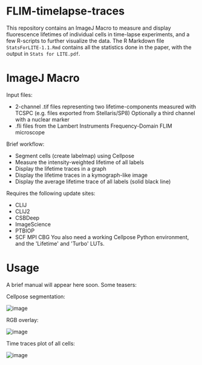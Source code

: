 # FLIM-timelapse-traces

This repository contains an ImageJ Macro to measure and display fluorescence lifetimes of individual cells in time-lapse experiments, and a few R-scripts to further visualize the data. The R Markdown file `StatsForLITE-1.1.Rmd` contains all the statistics done in the paper, with the output in `Stats for LITE.pdf`.

# ImageJ Macro
Input files:
- 2-channel .tif files representing two lifetime-components measured with TCSPC (e.g. files exported from Stellaris/SP8)
  Optionally a third channel with a nuclear marker			
- .fli files from the Lambert Instruments Frequency-Domain FLIM microscope

Brief workflow: 			  
- Segment cells (create labelmap) using Cellpose
- Measure the intensity-weighted lifetime of all labels
- Display the lifetime traces in a graph
- Display the lifetime traces in a kymograph-like image
- Display the average lifetime trace of all labels (solid black line)

Requires the following update sites:
- CLIJ
- CLIJ2
- CSBDeep
- ImageScience
- PTBIOP
- SCF MPI CBG
You also need a working Cellpose Python environment, and the 'Lifetime' and 'Turbo' LUTs.

# Usage
A brief manual will appear here soon.
Some teasers:

Cellpose segmentation:

![image](https://github.com/Jalink-lab/FLIM-timelapse-traces/assets/66722371/60a29899-309c-4488-b134-8f8215d62fbe)

RGB overlay:

![image](https://github.com/Jalink-lab/FLIM-timelapse-traces/assets/66722371/3dde580e-4008-43ab-a76c-02e8028bb9ef)

Time traces plot of all cells:

![image](https://github.com/Jalink-lab/FLIM-timelapse-traces/assets/66722371/9446ef48-5a37-45fb-93c0-e3cedaeba5c9)
